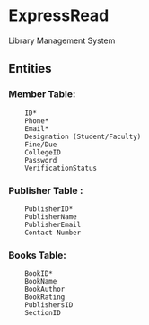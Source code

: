 # ExpressRead
Library Management System

## Entities

### Member Table: 
		ID*
		Phone*
		Email*
		Designation (Student/Faculty)
	  	Fine/Due
	  	CollegeID
	  	Password
	  	VerificationStatus
			  
### Publisher Table :
		PublisherID*
		PublisherName
		PublisherEmail
		Contact Number

### Books Table:
		BookID*
		BookName
		BookAuthor
		BookRating
		PublishersID
		SectionID

              
